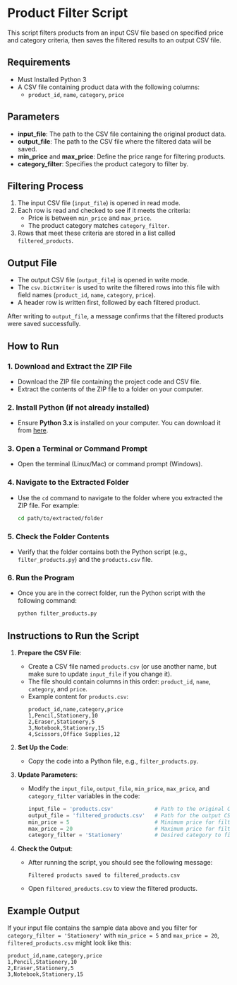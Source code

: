 # Product Filter Script

This script filters products from an input CSV file based on specified price and category criteria, then saves the filtered results to an output CSV file.

## Requirements

- Must Installed Python 3
- A CSV file containing product data with the following columns:
  - `product_id`, `name`, `category`, `price`

## Parameters

- **input_file**: The path to the CSV file containing the original product data.
- **output_file**: The path to the CSV file where the filtered data will be saved.
- **min_price** and **max_price**: Define the price range for filtering products.
- **category_filter**: Specifies the product category to filter by.

## Filtering Process

1. The input CSV file (`input_file`) is opened in read mode.
2. Each row is read and checked to see if it meets the criteria:
   - Price is between `min_price` and `max_price`.
   - The product category matches `category_filter`.
3. Rows that meet these criteria are stored in a list called `filtered_products`.

## Output File

- The output CSV file (`output_file`) is opened in write mode.
- The `csv.DictWriter` is used to write the filtered rows into this file with field names (`product_id`, `name`, `category`, `price`).
- A header row is written first, followed by each filtered product.
  
After writing to `output_file`, a message confirms that the filtered products were saved successfully.

## How to Run

### 1. **Download and Extract the ZIP File**
   - Download the ZIP file containing the project code and CSV file.
   - Extract the contents of the ZIP file to a folder on your computer.

### 2. **Install Python (if not already installed)**
   - Ensure **Python 3.x** is installed on your computer. You can download it from [here](https://www.python.org/downloads/).

### 3. **Open a Terminal or Command Prompt**
   - Open the terminal (Linux/Mac) or command prompt (Windows).

### 4. **Navigate to the Extracted Folder**
   - Use the `cd` command to navigate to the folder where you extracted the ZIP file. For example:
     ```bash
     cd path/to/extracted/folder
     ```

### 5. **Check the Folder Contents**
   - Verify that the folder contains both the Python script (e.g., `filter_products.py`) and the `products.csv` file.

### 6. **Run the Program**
   - Once you are in the correct folder, run the Python script with the following command:
     ```bash
     python filter_products.py
     ```


## Instructions to Run the Script

1. **Prepare the CSV File**: 
   - Create a CSV file named `products.csv` (or use another name, but make sure to update `input_file` if you change it).
   - The file should contain columns in this order: `product_id`, `name`, `category`, and `price`.
   - Example content for `products.csv`:
     ```csv
     product_id,name,category,price
     1,Pencil,Stationery,10
     2,Eraser,Stationery,5
     3,Notebook,Stationery,15
     4,Scissors,Office Supplies,12
     ```

2. **Set Up the Code**:
   - Copy the code into a Python file, e.g., `filter_products.py`.

3. **Update Parameters**:
   - Modify the `input_file`, `output_file`, `min_price`, `max_price`, and `category_filter` variables in the code:
     ```python
     input_file = 'products.csv'             # Path to the original CSV file
     output_file = 'filtered_products.csv'   # Path for the output CSV file
     min_price = 5                           # Minimum price for filtering
     max_price = 20                          # Maximum price for filtering
     category_filter = 'Stationery'          # Desired category to filter by
     ```

4. **Check the Output**:
   - After running the script, you should see the following message:
     ```
     Filtered products saved to filtered_products.csv
     ```
   - Open `filtered_products.csv` to view the filtered products.

## Example Output

If your input file contains the sample data above and you filter for `category_filter = 'Stationery'` with `min_price = 5` and `max_price = 20`, `filtered_products.csv` might look like this:

```csv
product_id,name,category,price
1,Pencil,Stationery,10
2,Eraser,Stationery,5
3,Notebook,Stationery,15
